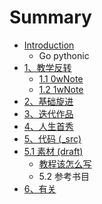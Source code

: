 # Summary

* [Introduction](README.md)
   * Go pythonic
* [1、教学反转](0MOOC/README.md)
   * [1.1  0wNote](0MOOC/0wnotemd.md)
   * [1.2 1wNote](0MOOC/1wnote.md)
* [2、基础旋进](1sTry/README.md)
* [3、迭代作品](2nDev/README.md)
* [4、人生首秀](3rDemo/README.md)
* [5、代码 (_src)](_src/README.md)
* [5.1 素材 (draft)](draft/README.md)
   * [教程该怎么写](draft/how2tutorial.md)
   * 5.2 参考书目
* [6、有关](ABOUT.md)

